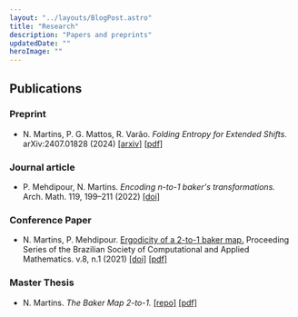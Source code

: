 ```yaml
---
layout: "../layouts/BlogPost.astro"
title: "Research"
description: "Papers and preprints"
updatedDate: ""
heroImage: ""
---
```



## Publications

### Preprint
- N. Martins, P. G. Mattos, R. Varão. *Folding Entropy for Extended Shifts.* arXiv:2407.01828 (2024) [[arxiv]](https://arxiv.org/abs/2407.01828) [[pdf]](https://arxiv.org/pdf/2407.01828)


### Journal article
- P. Mehdipour, N. Martins. *Encoding n-to-1 baker's transformations.*  Arch. Math. 119, 199–211 (2022) [[doi]](http://dx.doi.org/10.1007/s00013-022-01743-z)


### Conference Paper
- N. Martins, P. Mehdipour. [Ergodicity of a 2-to-1 baker map.]() Proceeding Series of the Brazilian Society of Computational and Applied Mathematics. v.8, n.1 (2021) [[doi]](http://dx.doi.org/10.5540/03.2021.008.01.0404) [[pdf]](https://proceedings.sbmac.org.br/sbmac/article/view/3663/3692)

### Master Thesis
- N. Martins. *The Baker Map 2-to-1.* [[repo]](https://locus.ufv.br//handle/123456789/28096) [[pdf]](https://www.locus.ufv.br/bitstream/123456789/28096/1/texto%20completo.pdf)
